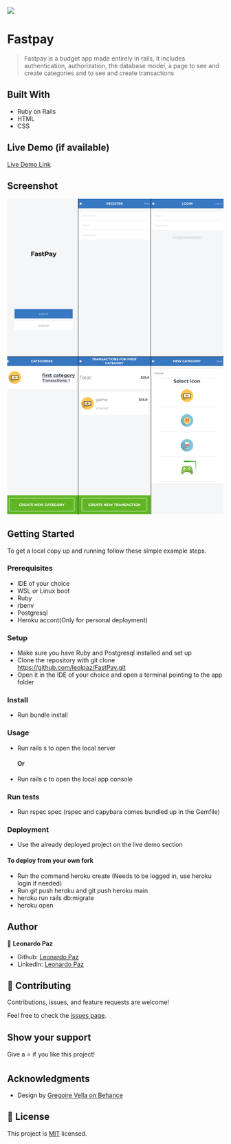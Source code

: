 ![](https://img.shields.io/badge/Microverse-blueviolet)

# Fastpay

> Fastpay is a budget app made entirely in rails, it includes authentication, authorization, the database model, a page to see and create categories and to see and create transactions




## Built With

- Ruby on Rails
- HTML
- CSS

## Live Demo (if available)

[Live Demo Link](https://leolpaz-fastpay.herokuapp.com/)

## Screenshot

![screenshot](screenshot.png)


## Getting Started

To get a local copy up and running follow these simple example steps.

### Prerequisites

- IDE of your choice
- WSL or Linux boot
- Ruby
- rbenv
- Postgresql
- Heroku accont(Only for personal deployment)

### Setup

- Make sure you have Ruby and Postgresql installed and set up
- Clone the repository with git clone https://github.com/leolpaz/FastPay.git
- Open it in the IDE of your choice and open a terminal pointing to the app folder

### Install

- Run bundle install

### Usage

- Run rails s to open the local server
  #### Or
- Run rails c to open the local app console

### Run tests

- Run rspec spec (rspec and capybara comes bundled up in the Gemfile)

### Deployment

- Use the already deployed project on the live demo section
 #### To deploy from your own fork
- Run the command heroku create (Needs to be logged in, use heroku login if needed)
- Run git push heroku <branch name> and git push heroku main
- heroku run rails db:migrate
- heroku open

## Author

👤 **Leonardo Paz**

- Github: [Leonardo Paz](https://github.com/leolpaz)
- Linkedin: [Leonardo Paz](https://www.linkedin.com/in/leonardolpaz/)

## 🤝 Contributing

Contributions, issues, and feature requests are welcome!

Feel free to check the [issues page](../../issues/).

## Show your support

Give a ⭐️ if you like this project!

## Acknowledgments

- Design by [Gregoire Vella on Behance](https://www.behance.net/gregoirevella)

## 📝 License

This project is [MIT](./MIT.md) licensed.
